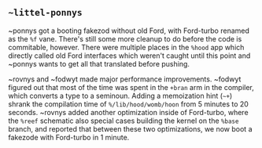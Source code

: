 ## `~littel-ponnys`
~ponnys got a booting fakezod without old Ford, with Ford-turbo renamed as the
`%f` vane. There's still some more cleanup to do before the code is commitable,
however. There were multiple places in the `%hood` app which directly called
old Ford interfaces which weren't caught until this point and ~ponnys wants
to get all that translated before pushing.

~rovnys and ~fodwyt made major performance improvements. ~fodwyt figured out
that most of the time was spent in the `+bran` arm in the compiler, which
converts a type to a seminoun. Adding a memoization hint (`~+`) shrank the
compilation time of `%/lib/hood/womb/hoon` from 5 minutes to 20
seconds. ~rovnys added another optimization inside of Ford-turbo, where the
`%reef` schematic also special cases building the kernel on the `%base` branch,
and reported that between these two optimizations, we now boot a fakezode with
Ford-turbo in 1 minute.